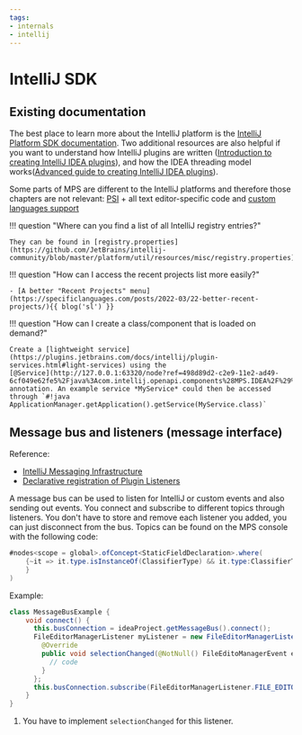 ```yaml
---
tags:
- internals
- intellij
---
```


# IntelliJ SDK

## Existing documentation

The best place to learn more about the IntelliJ platform is the [IntelliJ Platform SDK documentation](https://plugins.jetbrains.com/docs/intellij/welcome.html).
Two additional resources are also helpful if you want to understand how IntelliJ plugins are written ([Introduction to creating IntelliJ IDEA plugins](https://developerlife.com/2020/11/21/idea-plugin-example-intro/)), and how the IDEA threading model works([Advanced guide to creating IntelliJ IDEA plugins](https://developerlife.com/2021/03/13/ij-idea-plugin-advanced/)).

Some parts of MPS are different to the IntelliJ platforms and therefore those chapters are not relevant: [PSI](https://plugins.jetbrains.com/docs/intellij/psi.html) + all text editor-specific code and [custom languages support](https://plugins.jetbrains.com/docs/intellij/custom-language-support.html)

!!! question "Where can you find a list of all IntelliJ registry entries?"

    They can be found in [registry.properties](https://github.com/JetBrains/intellij-community/blob/master/platform/util/resources/misc/registry.properties).

!!! question "How can I access the recent projects list more easily?"

    - [A better "Recent Projects" menu](https://specificlanguages.com/posts/2022-03/22-better-recent-projects/){{ blog('sl') }}

!!! question "How can I create a class/component that is loaded on demand?"

    Create a [lightweight service](https://plugins.jetbrains.com/docs/intellij/plugin-services.html#light-services) using the
    [@Service](http://127.0.0.1:63320/node?ref=498d89d2-c2e9-11e2-ad49-6cf049e62fe5%2Fjava%3Acom.intellij.openapi.components%28MPS.IDEA%2F%29%2F7879151873219801267) annotation. An example service *MyService* could then be accessed through `#!java ApplicationManager.getApplication().getService(MyService.class)`

## Message bus and listeners (message interface)

Reference:

  - [IntelliJ Messaging Infrastructure](https://plugins.jetbrains.com/docs/intellij/messaging-infrastructure.html)
  - [Declarative registration of Plugin Listeners](https://plugins.jetbrains.com/docs/intellij/plugin-listeners.html)

A message bus can be used to listen for IntelliJ or custom events and also sending out events. You connect and subscribe to different topics through listeners.
You don't have to store and remove each listener you added, you can just disconnect from the bus. Topics can be found on the
MPS console with the following code:

```java
#nodes<scope = global>.ofConcept<StaticFieldDeclaration>.where(
    {~it => it.type.isInstanceOf(ClassifierType) && it.type:ClassifierType.?classifier.?name.?equals("Topic"); 
    }
)
```

Example:

```java
class MessageBusExample {
    void connect() {
      this.busConnection = ideaProject.getMessageBus().connect();
      FileEditorManagerListener myListener = new FileEditorManagerListener() { // implement listener (1)
        @Override
        public void selectionChanged(@NotNull() FileEditoManagerEvent event) {
          // code
        }
      };
      this.busConnection.subscribe(FileEditorManagerListener.FILE_EDITOR.MANAGER, myListener);       
    }
}
```

1. You have to implement `selectionChanged` for this listener.
